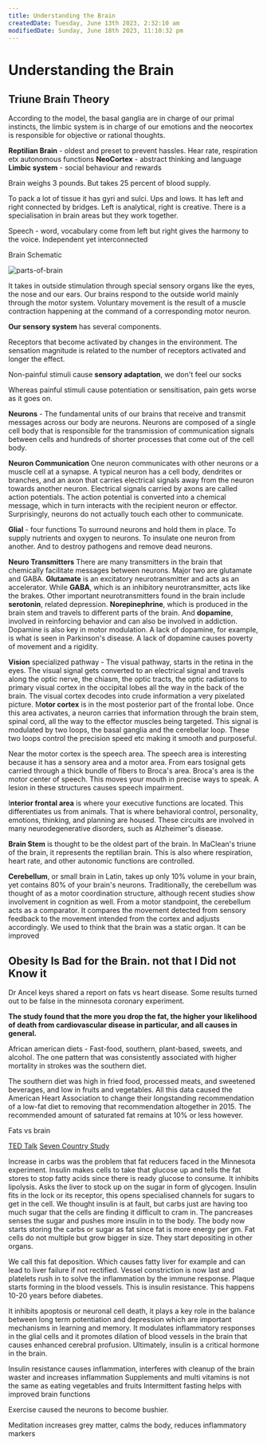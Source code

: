 ```yaml
---
title: Understanding the Brain
createdDate: Tuesday, June 13th 2023, 2:32:10 am
modifiedDate: Sunday, June 18th 2023, 11:10:32 pm
---
```


# Understanding the Brain

## Triune Brain Theory

According to the model, the basal ganglia are in charge of our primal instincts, the limbic system is in charge of our emotions and the neocortex is responsible for objective or rational thoughts.

**Reptilian Brain** - oldest and preset to prevent hassles. Hear rate, respiration etx autonomous functions
**NeoCortex** - abstract thinking and language
**Limbic system** - social behaviour and rewards

Brain weighs 3 pounds. But takes 25 percent of blood supply.

To pack a lot of tissue it has gyri and sulci. Ups and lows. It has left and right connected by bridges. Left is analytical, right is creative. There is a specialisation in brain areas but they work together.

Speech - word, vocabulary come from left but right gives the harmony to the voice. Independent yet interconnected

Brain Schematic

![parts-of-brain](assets/parts-of-brain.jpg)

It takes in outside stimulation through special sensory organs like the eyes, the nose and our ears. Our brains respond to the outside world mainly through the motor system. Voluntary movement is the result of a muscle contraction happening at the command of a corresponding motor neuron.

**Our sensory system** has several components.

Receptors that become activated by changes in the environment. The sensation magnitude is related to the number of receptors activated and longer the effect.

Non-painful stimuli cause **sensory adaptation**, we don't feel our socks

Whereas painful stimuli cause potentiation or sensitisation, pain gets worse as it goes on.

**Neurons** - The fundamental units of our brains that receive and transmit messages across our body are neurons. Neurons are composed of a single cell body that is responsible for the transmission of communication signals between cells and hundreds of shorter processes that come out of the cell body.

**Neuron Communication** One neuron communicates with other neurons or a muscle cell at a synapse. A typical neuron has a cell body, dendrites or branches, and an axon that carries electrical signals away from the neuron towards another neuron. Electrical signals carried by axons are called action potentials. The action potential is converted into a chemical message, which in turn interacts with the recipient neuron or effector. Surprisingly, neurons do not actually touch each other to communicate.

**Glial** - four functions To surround neurons and hold them in place. To supply nutrients and oxygen to neurons. To insulate one neuron from another. And to destroy pathogens and remove dead neurons.

**Neuro Transmitters** There are many transmitters in the brain that chemically facilitate messages between neurons. Major two are glutamate and GABA. **Glutamate** is an excitatory neurotransmitter and acts as an accelerator. While **GABA**, which is an inhibitory neurotransmitter, acts like the brakes. Other important neurotransmitters found in the brain include **serotonin**, related depression. **Norepinephrine**, which is produced in the brain stem and travels to different parts of the brain. And **dopamine**, involved in reinforcing behavior and can also be involved in addiction. Dopamine is also key in motor modulation. A lack of dopamine, for example, is what is seen in Parkinson's disease. A lack of dopamine causes poverty of movement and a rigidity.

**Vision** specialized pathway - The visual pathway, starts in the retina in the eyes. The visual signal gets converted to an electrical signal and travels along the optic nerve, the chiasm, the optic tracts, the optic radiations to primary visual cortex in the occipital lobes all the way in the back of the brain. The visual cortex decodes into crude information a very pixelated picture. M**otor cortex** is in the most posterior part of the frontal lobe. Once this area activates, a neuron carries that information through the brain stem, spinal cord, all the way to the effector muscles being targeted. This signal is modulated by two loops, the basal ganglia and the cerebellar loop. These two loops control the precision speed etc making it smooth and purposeful.

Near the motor cortex is the speech area. The speech area is interesting because it has a sensory area and a motor area. From ears tosignal gets carried through a thick bundle of fibers to Broca's area. Broca's area is the motor center of speech. This moves your mouth in precise ways to speak. A lesion in these structures causes speech impairment.

I**nterior frontal area** is where your executive functions are located. This differentiates us from animals. That is where behavioral control, personality, emotions, thinking, and planning are housed. These circuits are involved in many neurodegenerative disorders, such as Alzheimer's disease.

**Brain Stem** is thought to be the oldest part of the brain. In MaClean's triune of the brain, it represents the reptilian brain. This is also where respiration, heart rate, and other autonomic functions are controlled.

**Cerebellum**, or small brain in Latin, takes up only 10% volume in your brain, yet contains 80% of your brain's neurons. Traditionally, the cerebellum was thought of as a motor coordination structure, although recent studies show involvement in cognition as well. From a motor standpoint, the cerebellum acts as a comparator. It compares the movement detected from sensory feedback to the movement intended from the cortex and adjusts accordingly. We used to think that the brain was a static organ. It can be improved

## **Obesity Is Bad for the Brain. not that I Did not Know it**

Dr Ancel keys shared a report on fats vs heart disease. Some results turned out to be false in the minnesota coronary experiment.

**The study found that the more you drop the fat, the higher your likelihood of death from cardiovascular disease in particular, and all causes in general.**

African american diets - Fast-food, southern, plant-based, sweets, and alcohol. The one pattern that was consistently associated with higher mortality in strokes was the southern diet.

The southern diet was high in fried food, processed meats, and sweetened beverages, and low in fruits and vegetables. All this data caused the American Heart Association to change their longstanding recommendation of a low-fat diet to removing that recommendation altogether in 2015. The recommended amount of saturated fat remains at 10% or less however.

Fats vs brain

[TED Talk](http://youtube.com/watch?v=1CHGiid6N9Q)
[Seven Country Study](https://www.sevencountriesstudy.com/)

Increase in carbs was the problem that fat reducers faced in the Minnesota experiment. Insulin makes cells to take that glucose up and tells the fat stores to stop fatty acids since there is ready glucose to consume. It inhibits lipolysis. Asks the liver to stock up on the sugar in form of glycogen. Insulin fits in the lock or its receptor, this opens specialised channels for sugars to get in the cell. We thought insulin is at fault, but carbs just are having too much sugar that the cells are finding it difficult to cram in. The pancreases senses the sugar and pushes more insulin in to the body. The body now starts storing the carbs or sugar as fat since fat is more energy per gm. Fat cells do not multiple but grow bigger in size. They start depositing in other organs.

We call this fat deposition. Which causes fatty liver for example and can lead to liver failure if not rectified. Vessel constriction is now last and platelets rush in to solve the inflammation by the immune response. Plaque starts forming in the blood vessels. This is insulin resistance. This happens 10-20 years before diabetes.

It inhibits apoptosis or neuronal cell death, it plays a key role in the balance between long term potentiation and depression which are important mechanisms in learning and memory. It modulates inflammatory responses in the glial cells and it promotes dilation of blood vessels in the brain that causes enhanced cerebral profusion. Ultimately, insulin is a critical hormone in the brain.

Insulin resistance causes inflammation, interferes with cleanup of the brain waster and increases inflammation
Supplements and multi vitamins is not the same as eating vegetables and fruits
Intermittent fasting helps with improved brain functions

Exercise caused the neurons to become bushier.

Meditation increases grey matter, calms the body, reduces inflammatory markers
